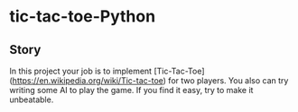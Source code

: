 # tic-tac-toe-Python

## Story

In this project your job is to implement [Tic-Tac-Toe]
(https://en.wikipedia.org/wiki/Tic-tac-toe) for two players.
You also can try writing some AI to play the game. 
If you find it easy, try to make it unbeatable.

